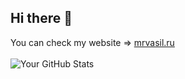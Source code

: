 ## Hi there 👋
You can check my website => <a href="https://mrvasil.ru">mrvasil.ru</a>
<br><br>
![Your GitHub Stats](https://github-readme-stats.vercel.app/api?username=mrvasil&show_icons=true&theme=dark&rank_icon=github&include_all_commits=true&show=prs_merged,prs_merged_percentage)


<!--
**mrvasil/mrvasil** is a ✨ _special_ ✨ repository because its `README.md` (this file) appears on your GitHub profile.

Here are some ideas to get you started:

- 🔭 I’m currently working on ...
- 🌱 I’m currently learning ...
- 👯 I’m looking to collaborate on ...
- 🤔 I’m looking for help with ...
- 💬 Ask me about ...
- 📫 How to reach me: ...
- 😄 Pronouns: ...
- ⚡ Fun fact: ...
-->
